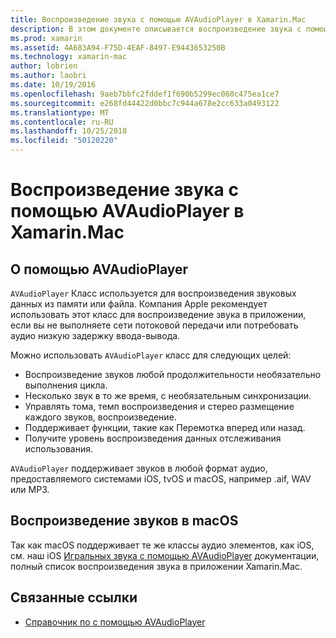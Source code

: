 ```yaml
---
title: Воспроизведение звука с помощью AVAudioPlayer в Xamarin.Mac
description: В этом документе описывается воспроизведение звука с помощью AVAudioPlayer в приложении Xamarin.Mac. Здесь рассматриваются помощью AVAudioPlayer на высоком уровне и ссылки на другую документацию, которая более полно освещает его.
ms.prod: xamarin
ms.assetid: 4A683A94-F75D-4EAF-8497-E9443653250B
ms.technology: xamarin-mac
author: lobrien
ms.author: laobri
ms.date: 10/19/2016
ms.openlocfilehash: 9aeb7bbfc2fddef1f690b5299ec060c475ea1ce7
ms.sourcegitcommit: e268fd44422d0bbc7c944a678e2cc633a0493122
ms.translationtype: MT
ms.contentlocale: ru-RU
ms.lasthandoff: 10/25/2018
ms.locfileid: "50120220"
---
```

# <a name="playing-sound-with-avaudioplayer-in-xamarinmac"></a>Воспроизведение звука с помощью AVAudioPlayer в Xamarin.Mac

## <a name="about-the-avaudioplayer"></a>О помощью AVAudioPlayer

`AVAudioPlayer` Класс используется для воспроизведения звуковых данных из памяти или файла. Компания Apple рекомендует использовать этот класс для воспроизведение звука в приложении, если вы не выполняете сети потоковой передачи или потребовать аудио низкую задержку ввода-вывода.

Можно использовать `AVAudioPlayer` класс для следующих целей:

- Воспроизведение звуков любой продолжительности необязательно выполнения цикла.
- Несколько звук в то же время, с необязательным синхронизации.
- Управлять тома, темп воспроизведения и стерео размещение каждого звуков, воспроизведение.
- Поддерживает функции, такие как Перемотка вперед или назад.
- Получите уровень воспроизведения данных отслеживания использования.

`AVAudioPlayer` поддерживает звуков в любой формат аудио, предоставляемого системами iOS, tvOS и macOS, например .aif, WAV или MP3.

## <a name="playing-sounds-in-macos"></a>Воспроизведение звуков в macOS

Так как macOS поддерживает те же классы аудио элементов, как iOS, см. наш iOS [Игральных звука с помощью AVAudioPlayer](https://github.com/xamarin/recipes/tree/master/Recipes/ios/media/sound/avaudioplayer) документации, полный список воспроизведения звука в приложении Xamarin.Mac.

## <a name="related-links"></a>Связанные ссылки

- [Справочник по с помощью AVAudioPlayer](https://developer.apple.com/documentation/avfoundation/avaudioplayer)
